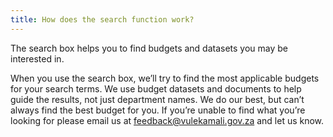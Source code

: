 ```yaml
---
title: How does the search function work?
---
```


The search box helps you to find budgets and datasets you may be interested in.

When you use the search box, we’ll try to find the most applicable budgets for your search terms. We use budget datasets and documents to help guide the results, not just department names. We do our best, but can’t always find the best budget for you. If you’re unable to find what you’re looking for please email us at feedback@vulekamali.gov.za and let us know.